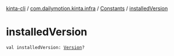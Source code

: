 [kinta-cli](../../index.md) / [com.dailymotion.kinta.infra](../index.md) / [Constants](index.md) / [installedVersion](./installed-version.md)

# installedVersion

`val installedVersion: `[`Version`](../-version/index.md)`?`